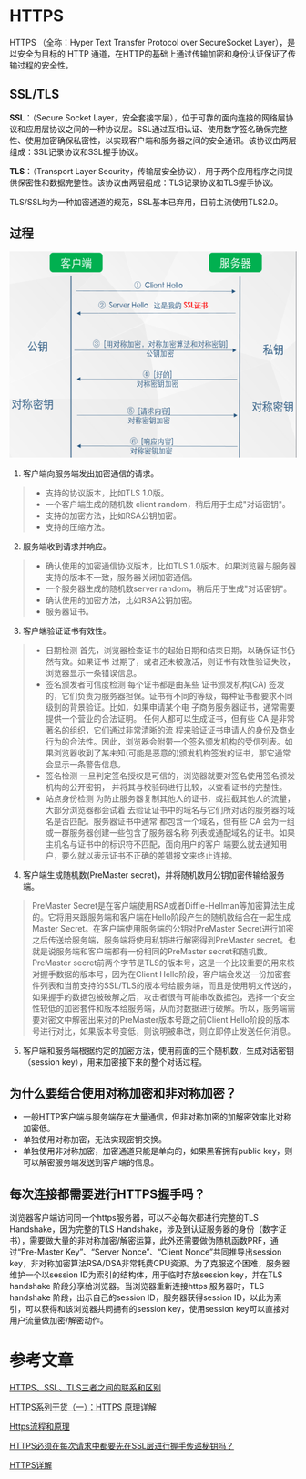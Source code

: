 # HTTPS
HTTPS （全称：Hyper Text Transfer Protocol over SecureSocket Layer），是以安全为目标的 HTTP 通道，在HTTP的基础上通过传输加密和身份认证保证了传输过程的安全性。

## SSL/TLS
**SSL**：（Secure Socket Layer，安全套接字层），位于可靠的面向连接的网络层协议和应用层协议之间的一种协议层。SSL通过互相认证、使用数字签名确保完整性、使用加密确保私密性，以实现客户端和服务器之间的安全通讯。该协议由两层组成：SSL记录协议和SSL握手协议。

**TLS**：（Transport Layer Security，传输层安全协议），用于两个应用程序之间提供保密性和数据完整性。该协议由两层组成：TLS记录协议和TLS握手协议。

TLS/SSL均为一种加密通道的规范，SSL基本已弃用，目前主流使用TLS2.0。

## 过程
<img src="https://raw.githubusercontent.com/dark-tone/notes/main/%E7%BD%91%E7%BB%9C%E7%9B%B8%E5%85%B3/imgs/5.png" weight="567" height="362">

1. 客户端向服务端发出加密通信的请求。
>- 支持的协议版本，比如TLS 1.0版。
>- 一个客户端生成的随机数 client random，稍后用于生成"对话密钥"。
>- 支持的加密方法，比如RSA公钥加密。
>- 支持的压缩方法。

2. 服务端收到请求并响应。
>- 确认使用的加密通信协议版本，比如TLS 1.0版本。如果浏览器与服务器支持的版本不一致，服务器关闭加密通信。
>- 一个服务器生成的随机数server random，稍后用于生成"对话密钥"。
>- 确认使用的加密方法，比如RSA公钥加密。
>- 服务器证书。

3. 客户端验证证书有效性。
>- 日期检测 首先，浏览器检查证书的起始日期和结束日期，以确保证书仍然有效。如果证书 过期了，或者还未被激活，则证书有效性验证失败，浏览器显示一条错误信息。
>- 签名颁发者可信度检测 每个证书都是由某些 证书颁发机构(CA) 签发的，它们负责为服务器担保。证书有不同的等级，每种证书都要求不同级别的背景验证。比如，如果申请某个电 子商务服务器证书，通常需要提供一个营业的合法证明。
任何人都可以生成证书，但有些 CA 是非常著名的组织，它们通过非常清晰的流 程来验证证书申请人的身份及商业行为的合法性。因此，浏览器会附带一个签名颁发机构的受信列表。如果浏览器收到了某未知(可能是恶意的)颁发机构签发的证书，那它通常会显示一条警告信息。
>- 签名检测 一旦判定签名授权是可信的，浏览器就要对签名使用签名颁发机构的公开密钥， 并将其与校验码进行比较，以查看证书的完整性。
>- 站点身份检测 为防止服务器复制其他人的证书，或拦截其他人的流量，大部分浏览器都会试着 去验证证书中的域名与它们所对话的服务器的域名是否匹配。服务器证书中通常 都包含一个域名，但有些 CA 会为一组或一群服务器创建一些包含了服务器名称 列表或通配域名的证书。如果主机名与证书中的标识符不匹配，面向用户的客户 端要么就去通知用户，要么就以表示证书不正确的差错报文来终止连接。

4. 客户端生成随机数(PreMaster secret)，并将随机数用公钥加密传输给服务端。
>PreMaster Secret是在客户端使用RSA或者Diffie-Hellman等加密算法生成的。它将用来跟服务端和客户端在Hello阶段产生的随机数结合在一起生成 Master Secret。在客户端使用服务端的公钥对PreMaster Secret进行加密之后传送给服务端，服务端将使用私钥进行解密得到PreMaster secret。也就是说服务端和客户端都有一份相同的PreMaster secret和随机数。
PreMaster secret前两个字节是TLS的版本号，这是一个比较重要的用来核对握手数据的版本号，因为在Client Hello阶段，客户端会发送一份加密套件列表和当前支持的SSL/TLS的版本号给服务端，而且是使用明文传送的，如果握手的数据包被破解之后，攻击者很有可能串改数据包，选择一个安全性较低的加密套件和版本给服务端，从而对数据进行破解。所以，服务端需要对密文中解密出来对的PreMaster版本号跟之前Client Hello阶段的版本号进行对比，如果版本号变低，则说明被串改，则立即停止发送任何消息。

5. 客户端和服务端根据约定的加密方法，使用前面的三个随机数，生成对话密钥（session key），用来加密接下来的整个对话过程。


## 为什么要结合使用对称加密和非对称加密？
- 一般HTTP客户端与服务端存在大量通信，但非对称加密的加解密效率比对称加密低。
- 单独使用对称加密，无法实现密钥交换。
- 单独使用非对称加密，加密通道只能是单向的，如果黑客拥有public key，则可以解密服务端发送到客户端的信息。

## 每次连接都需要进行HTTPS握手吗？
浏览器客户端访问同一个https服务器，可以不必每次都进行完整的TLS Handshake，因为完整的TLS Handshake，涉及到认证服务器的身份（数字证书），需要做大量的非对称加密/解密运算，此外还需要做伪随机函数PRF，通过“Pre-Master Key”、“Server Nonce”、“Client Nonce”共同推导出session key，非对称加密算法RSA/DSA非常耗费CPU资源。为了克服这个困难，服务器维护一个以session ID为索引的结构体，用于临时存放session key，并在TLS handshake 阶段分享给浏览器。当浏览器重新连接https 服务器时，TLS handshake 阶段，出示自己的session ID，服务器获得session ID，以此为索引，可以获得和该浏览器共同拥有的session key，使用session key可以直接对用户流量做加密/解密动作。

# 参考文章
[HTTPS、SSL、TLS三者之间的联系和区别](https://blog.csdn.net/enweitech/article/details/81781405)

[HTTPS系列干货（一）：HTTPS 原理详解](https://zhuanlan.zhihu.com/p/27395037)

[Https流程和原理](https://www.jianshu.com/p/b0b6b88fe9fe)

[HTTPS必须在每次请求中都要先在SSL层进行握手传递秘钥吗？](https://www.zhihu.com/question/67740663/answer/256288406)

[HTTPS详解](https://segmentfault.com/a/1190000011675421)